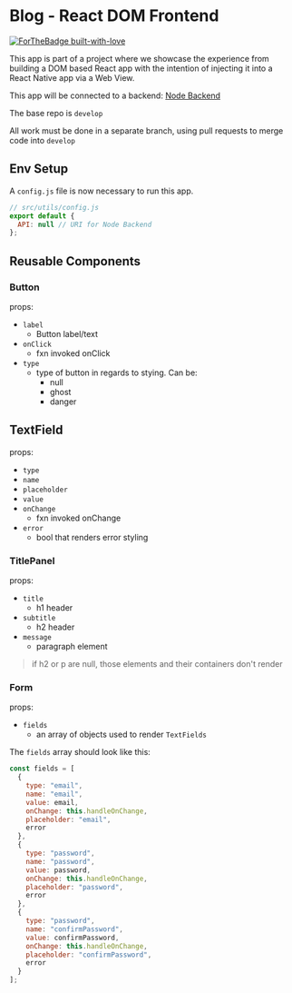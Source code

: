 # Blog - React DOM Frontend

[![ForTheBadge built-with-love](http://ForTheBadge.com/images/badges/built-with-love.svg)](https://GitHub.com/Naereen/)

This app is part of a project where we showcase the experience from building a DOM based React app with the intention of injecting it into a React Native app via a Web View.

This app will be connected to a backend:
[Node Backend](https://github.com/trevorkirpaul/Blog-Backend-Main)

The base repo is `develop`

All work must be done in a separate branch, using pull requests to merge code into `develop`

## Env Setup

A `config.js` file is now necessary to run this app.

```javascript
// src/utils/config.js
export default {
  API: null // URI for Node Backend
};
```

## Reusable Components

### **Button**

props:

- `label`
  - Button label/text
- `onClick`
  - fxn invoked onClick
- `type`
  - type of button in regards to stying. Can be:
    - null
    - ghost
    - danger

## **TextField**

props:

- `type`
- `name`
- `placeholder`
- `value`
- `onChange`
  - fxn invoked onChange
- `error`
  - bool that renders error styling

### **TitlePanel**

props:

- `title`
  - h1 header
- `subtitle`
  - h2 header
- `message`
  - paragraph element

> if h2 or p are null, those elements and their containers don't render

### **Form**

props:

- `fields`
  - an array of objects used to render `TextFields`

The `fields` array should look like this:

```javascript
const fields = [
  {
    type: "email",
    name: "email",
    value: email,
    onChange: this.handleOnChange,
    placeholder: "email",
    error
  },
  {
    type: "password",
    name: "password",
    value: password,
    onChange: this.handleOnChange,
    placeholder: "password",
    error
  },
  {
    type: "password",
    name: "confirmPassword",
    value: confirmPassword,
    onChange: this.handleOnChange,
    placeholder: "confirmPassword",
    error
  }
];
```

